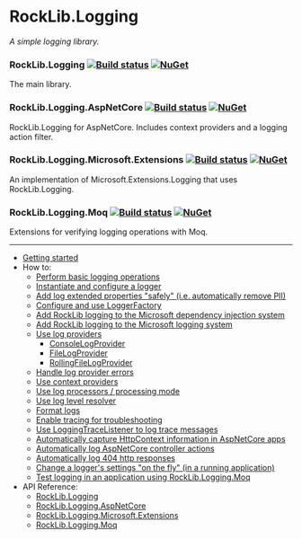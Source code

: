 ﻿# RockLib.Logging

*A simple logging library.*

### RockLib.Logging [![Build status](https://ci.appveyor.com/api/projects/status/y06g87sp3p3q5gb4?svg=true)](https://ci.appveyor.com/project/RockLib/rocklib-logging) [![NuGet](https://img.shields.io/nuget/vpre/RockLib.Logging.svg)](https://www.nuget.org/packages/RockLib.Logging)

The main library.

### RockLib.Logging.AspNetCore [![Build status](https://ci.appveyor.com/api/projects/status/olwpmvt6lw5au265?svg=true)](https://ci.appveyor.com/project/RockLib/rocklib-logging-8gd5t) [![NuGet](https://img.shields.io/nuget/vpre/RockLib.Logging.AspNetCore.svg)](https://www.nuget.org/packages/RockLib.Logging.AspNetCore)

RockLib.Logging for AspNetCore. Includes context providers and a logging action filter.

### RockLib.Logging.Microsoft.Extensions [![Build status](https://ci.appveyor.com/api/projects/status/bp0e4mk8escvm2wl?svg=true)](https://ci.appveyor.com/project/RockLib/rocklib-logging-microsoft-extensions) [![NuGet](https://img.shields.io/nuget/vpre/RockLib.Logging.Microsoft.Extensions.svg)](https://www.nuget.org/packages/RockLib.Logging.Microsoft.Extensions)

An implementation of Microsoft.Extensions.Logging that uses RockLib.Logging.

### RockLib.Logging.Moq [![Build status](https://ci.appveyor.com/api/projects/status/67qvujjho7wncp7u?svg=true)](https://ci.appveyor.com/project/RockLib/rocklib-logging-59g8r) [![NuGet](https://img.shields.io/nuget/vpre/RockLib.Logging.Moq.svg)](https://www.nuget.org/packages/RockLib.Logging.Moq)

Extensions for verifying logging operations with Moq.

---

- [Getting started](docs/GettingStarted.md)
- How to:
  - [Perform basic logging operations](docs/Logging.md)
  - [Instantiate and configure a logger](docs/Logger.md)
  - [Add log extended properties "safely" (i.e. automatically remove PII)](docs/SafeLogging.md)
  - [Configure and use LoggerFactory](docs/LoggerFactory.md)
  - [Add RockLib logging to the Microsoft dependency injection system](docs/DI.md)
  - [Add RockLib logging to the Microsoft logging system](docs/Microsoft.md)
  - [Use log providers](docs/LogProviders.md)
    - [ConsoleLogProvider](docs/ConsoleLogProvider.md)
    - [FileLogProvider](docs/FileLogProvider.md)
    - [RollingFileLogProvider](docs/RollingFileLogProvider.md)
  - [Handle log provider errors](docs/LogProviderErrors.md)
  - [Use context providers](docs/ContextProviders.md)
  - [Use log processors / processing mode](docs/LogProcessors.md)
  - [Use log level resolver](docs/LogLevelResolver.md)
  - [Format logs](docs/Formatting.md)
  - [Enable tracing for troubleshooting](docs/Tracing.md)
  - [Use LoggingTraceListener to log trace messages](docs/LoggingTraceListener.md)
  - [Automatically capture HttpContext information in AspNetCore apps](docs/AspNetCore.md#context-providers)
  - [Automatically log AspNetCore controller actions](docs/AspNetCore.md#logging-action-filters)
  - [Automatically log 404 http responses](docs/AspNetCore.md#route-not-found-middleware)
  - [Change a logger's settings "on the fly" (in a running application)](docs/Reloading.md)
  - [Test logging in an application using RockLib.Logging.Moq](docs/Moq.md)
- API Reference:
  - [RockLib.Logging](https://www.fuget.org/packages/RockLib.Logging)
  - [RockLib.Logging.AspNetCore](https://www.fuget.org/packages/RockLib.Logging.AspNetCore)
  - [RockLib.Logging.Microsoft.Extensions](https://www.fuget.org/packages/RockLib.Logging.Microsoft.Extensions)
  - [RockLib.Logging.Moq](https://www.fuget.org/packages/RockLib.Logging.Moq)
